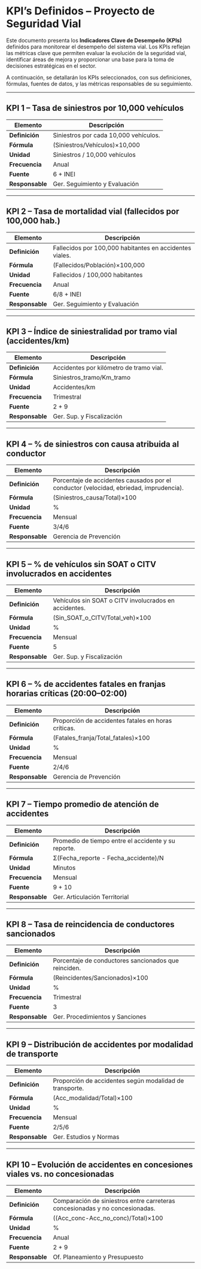 # KPI’s Definidos – Proyecto de Seguridad Vial

Este documento presenta los **Indicadores Clave de Desempeño (KPIs)** definidos para monitorear el desempeño del sistema vial. Los KPIs reflejan las métricas clave que permiten evaluar la evolución de la seguridad vial, identificar áreas de mejora y proporcionar una base para la toma de decisiones estratégicas en el sector.

A continuación, se detallarán los KPIs seleccionados, con sus definiciones, fórmulas, fuentes de datos, y las métricas responsables de su seguimiento.

---

## KPI 1 – Tasa de siniestros por 10,000 vehículos
| Elemento       | Descripción                                            |
|----------------|--------------------------------------------------------|
| **Definición** | Siniestros por cada 10,000 vehículos.                  |
| **Fórmula**    | (Siniestros/Vehículos)×10,000                          |
| **Unidad**     | Siniestros / 10,000 vehículos                          |
| **Frecuencia** | Anual                                                  |
| **Fuente**     | 6 + INEI                                               |
| **Responsable**| Ger. Seguimiento y Evaluación                          |

---

## KPI 2 – Tasa de mortalidad vial (fallecidos por 100,000 hab.)
| Elemento       | Descripción                                            |
|----------------|--------------------------------------------------------|
| **Definición** | Fallecidos por 100,000 habitantes en accidentes viales. |
| **Fórmula**    | (Fallecidos/Población)×100,000                         |
| **Unidad**     | Fallecidos / 100,000 habitantes                        |
| **Frecuencia** | Anual                                                  |
| **Fuente**     | 6/8 + INEI                                             |
| **Responsable**| Ger. Seguimiento y Evaluación                          |

---

## KPI 3 – Índice de siniestralidad por tramo vial (accidentes/km)
| Elemento       | Descripción                                            |
|----------------|--------------------------------------------------------|
| **Definición** | Accidentes por kilómetro de tramo vial.                |
| **Fórmula**    | Siniestros_tramo/Km_tramo                              |
| **Unidad**     | Accidentes/km                                          |
| **Frecuencia** | Trimestral                                             |
| **Fuente**     | 2 + 9                                                  |
| **Responsable**| Ger. Sup. y Fiscalización                              |

---

## KPI 4 – % de siniestros con causa atribuida al conductor
| Elemento       | Descripción                                            |
|----------------|--------------------------------------------------------|
| **Definición** | Porcentaje de accidentes causados por el conductor (velocidad, ebriedad, imprudencia). |
| **Fórmula**    | (Siniestros_causa/Total)×100                           |
| **Unidad**     | %                                                      |
| **Frecuencia** | Mensual                                                |
| **Fuente**     | 3/4/6                                                  |
| **Responsable**| Gerencia de Prevención                                 |

---

## KPI 5 – % de vehículos sin SOAT o CITV involucrados en accidentes
| Elemento       | Descripción                                            |
|----------------|--------------------------------------------------------|
| **Definición** | Vehículos sin SOAT o CITV involucrados en accidentes. |
| **Fórmula**    | (Sin_SOAT_o_CITV/Total_veh)×100                        |
| **Unidad**     | %                                                      |
| **Frecuencia** | Mensual                                                |
| **Fuente**     | 5                                                      |
| **Responsable**| Ger. Sup. y Fiscalización                              |

---

## KPI 6 – % de accidentes fatales en franjas horarias críticas (20:00–02:00)
| Elemento       | Descripción                                            |
|----------------|--------------------------------------------------------|
| **Definición** | Proporción de accidentes fatales en horas críticas.    |
| **Fórmula**    | (Fatales_franja/Total_fatales)×100                     |
| **Unidad**     | %                                                      |
| **Frecuencia** | Mensual                                                |
| **Fuente**     | 2/4/6                                                  |
| **Responsable**| Gerencia de Prevención                                 |

---

## KPI 7 – Tiempo promedio de atención de accidentes
| Elemento       | Descripción                                            |
|----------------|--------------------------------------------------------|
| **Definición** | Promedio de tiempo entre el accidente y su reporte.    |
| **Fórmula**    | Σ(Fecha_reporte - Fecha_accidente)/N                   |
| **Unidad**     | Minutos                                                |
| **Frecuencia** | Mensual                                                |
| **Fuente**     | 9 + 10                                                 |
| **Responsable**| Ger. Articulación Territorial                          |

---

## KPI 8 – Tasa de reincidencia de conductores sancionados
| Elemento       | Descripción                                            |
|----------------|--------------------------------------------------------|
| **Definición** | Porcentaje de conductores sancionados que reinciden.    |
| **Fórmula**    | (Reincidentes/Sancionados)×100                         |
| **Unidad**     | %                                                      |
| **Frecuencia** | Trimestral                                             |
| **Fuente**     | 3                                                      |
| **Responsable**| Ger. Procedimientos y Sanciones                        |

---

## KPI 9 – Distribución de accidentes por modalidad de transporte
| Elemento       | Descripción                                            |
|----------------|--------------------------------------------------------|
| **Definición** | Proporción de accidentes según modalidad de transporte. |
| **Fórmula**    | (Acc_modalidad/Total)×100                              |
| **Unidad**     | %                                                      |
| **Frecuencia** | Mensual                                                |
| **Fuente**     | 2/5/6                                                  |
| **Responsable**| Ger. Estudios y Normas                                 |

---

## KPI 10 – Evolución de accidentes en concesiones viales vs. no concesionadas
| Elemento       | Descripción                                            |
|----------------|--------------------------------------------------------|
| **Definición** | Comparación de siniestros entre carreteras concesionadas y no concesionadas. |
| **Fórmula**    | ((Acc_conc-Acc_no_conc)/Total)×100                     |
| **Unidad**     | %                                                      |
| **Frecuencia** | Anual                                                  |
| **Fuente**     | 2 + 9                                                  |
| **Responsable**| Of. Planeamiento y Presupuesto                         |

